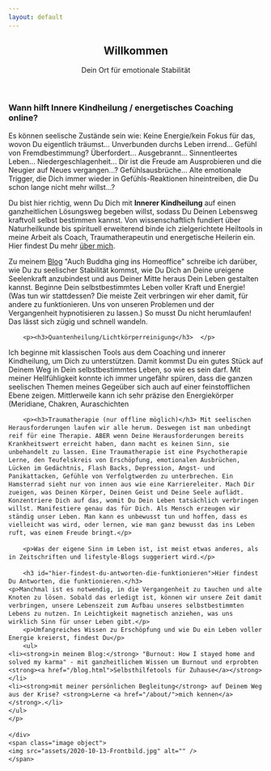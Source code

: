 ```yaml
---
layout: default
---
```


  <section id="banner">
	<div class="content">
	<header>
	<h1>Willkommen</h1>
	<p>Dein Ort für emotionale Stabilität</p>
	</header>
	<p>
	<p><h3>Wann hilft Innere Kindheilung / energetisches Coaching online?</h3> 
		Es können seelische Zustände sein wie: Keine Energie/kein Fokus für das, wovon Du eigentlich träumst... Unverbunden durchs Leben irrend... Gefühl von Fremdbestimmung? Überfordert... Ausgebrannt... Sinnentleertes Leben... Niedergeschlagenheit... Dir ist die Freude am Ausprobieren und die Neugier auf Neues vergangen...? Gefühlsausbrüche... Alte emotionale Trigger, die Dich immer wieder in Gefühls-Reaktionen hineintreiben, die Du schon lange nicht mehr willst...? 
		
Du bist hier richtig, wenn Du Dich mit **Innerer Kindheilung** auf einen ganzheitlichen Lösungsweg begeben willst, sodass Du Deinen Lebensweg kraftvoll selbst bestimmen kannst. Von wissenschaftlich fundiert über Naturheilkunde bis spirituell erweiterend binde ich zielgerichtete Heiltools in meine Arbeit als Coach, Traumatherapeutin und energetische Heilerin ein. Hier findest Du mehr [über mich](/alicewindolf.de/about/). 

Zu meinem <a href="/blog">Blog</a> "Auch Buddha ging ins Homeoffice" schreibe ich darüber, wie Du zu seelischer Stabilität kommst, wie Du Dich an Deine ureigene Seelenkraft anzubindest und aus Deiner Mitte heraus Dein Leben gestalten kannst. Beginne Dein selbstbestimmtes Leben voller Kraft und Energie! (Was tun wir stattdessen? Die meiste Zeit verbringen wir eher damit, für andere zu funktionieren. Uns von unseren Problemen und der Vergangenheit hypnotisieren zu lassen.) So musst Du nicht herumlaufen! Das lässt sich zügig und schnell wandeln.
		</p>
	
		<p><h3>Quantenheilung/Lichtkörperreinigung</h3>  </p>
Ich beginne mit klassischen Tools aus dem Coaching und innerer Kindheilung, um Dich zu unterstützen. Damit kommst Du ein gutes Stück auf Deinem Weg in Dein selbstbestimmtes Leben, so wie es sein darf. Mit meiner Hellfühligkeit konnte ich immer ungefähr spüren, dass die ganzen seelischen Themen meines Gegeüber sich auch auf einer feinstofflichen Ebene zeigen. Mittlerweile kann ich sehr präzise den Energiekörper (Meridiane, Chakren, Auraschichten 
		
		<p><h3>Traumatherapie (nur offline möglich)</h3> Mit seelischen Herausforderungen laufen wir alle herum. Deswegen ist man unbedingt reif für eine Therapie. ABER wenn Deine Herausforderungen bereits Krankheitswert erreicht haben, dann macht es keinen Sinn, sie unbehandelt zu lassen. Eine Traumatherapie ist eine Psychotherapie Lerne, den Teufelskreis von Erschöpfung, emotionalen Ausbrüchen, Lücken im Gedächtnis, Flash Backs, Depression, Angst- und Panikattacken, Gefühle von Verfolgtwerden zu unterbrechen. Ein Hamsterrad sieht nur von innen aus wie eine Karriereleiter. Mach Dir zueigen, was Deinen Körper, Deinen Geist und Deine Seele auflädt. Konzentriere Dich auf das, womit Du Dein Leben tatsächlich verbringen willst. Manifestiere genau das für Dich. Als Mensch erzeugen wir ständig unser Leben. Man kann es unbewusst tun und hoffen, dass es vielleicht was wird, oder lernen, wie man ganz bewusst das ins Leben ruft, was einem Freude bringt.</p>
		
		<p>Was der eigene Sinn im Leben ist, ist meist etwas anderes, als in Zeitschriften und lifestyle-Blogs suggeriert wird.</p>
		
		<h3 id="hier-findest-du-antworten-die-funktionieren">Hier findest Du Antworten, die funktionieren.</h3>
	<p>Manchmal ist es notwendig, in die Vergangenheit zu tauchen und alte Knoten zu lösen. Sobald das erledigt ist, können wir unsere Zeit damit verbringen, unsere Lebenszeit zum Aufbau unseres selbstbestimmten Lebens zu nutzen. In Leichtigkeit magnetisch anziehen, was uns wirklich Sinn für unser Leben gibt.</p>
		<p>Umfangreiches Wissen zu Erschöpfung und wie Du ein Leben voller Energie kreierst, findest Du</p>
		<ul>
	<li><strong>in meinem Blog:</strong> "Burnout: How I stayed home and solved my karma" - mit ganzheitlichem Wissen um Burnout und erprobten <strong><a href="/blog.html">Selbsthilfetools für Zuhause</a></strong></li>
	<li><strong>mit meiner persönlichen Begleitung</strong> auf Deinem Weg aus der Krise? <strong>Lerne <a href="/about/">mich kennen</a></strong>.</li>
	</ul>
	</p>

	</div>
	<span class="image object">
	<img src="assets/2020-10-13-Frontbild.jpg" alt="" />
	</span>
</section>
